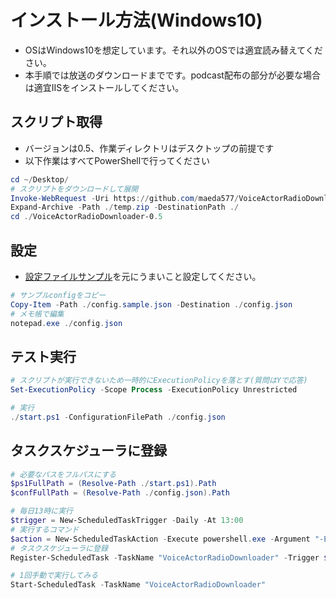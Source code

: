 # インストール方法(Windows10)
* OSはWindows10を想定しています。それ以外のOSでは適宜読み替えてください。
* 本手順では放送のダウンロードまでです。podcast配布の部分が必要な場合は適宜IISをインストールしてください。

## スクリプト取得
* バージョンは0.5、作業ディレクトリはデスクトップの前提です
* 以下作業はすべてPowerShellで行ってください
``` powershell
cd ~/Desktop/
# スクリプトをダウンロードして展開
Invoke-WebRequest -Uri https://github.com/maeda577/VoiceActorRadioDownloader/archive/refs/tags/v0.5.zip -UseBasicParsing -OutFile temp.zip
Expand-Archive -Path ./temp.zip -DestinationPath ./
cd ./VoiceActorRadioDownloader-0.5
```

## 設定
* [設定ファイルサンプル](./conf.jsonc)を元にうまいこと設定してください。
``` powershell
# サンプルconfigをコピー
Copy-Item -Path ./config.sample.json -Destination ./config.json
# メモ帳で編集
notepad.exe ./config.json
```

## テスト実行
``` powershell
# スクリプトが実行できないため一時的にExecutionPolicyを落とす(質問はYで応答)
Set-ExecutionPolicy -Scope Process -ExecutionPolicy Unrestricted

# 実行
./start.ps1 -ConfigurationFilePath ./config.json
```

## タスクスケジューラに登録
``` powershell
# 必要なパスをフルパスにする
$ps1FullPath = (Resolve-Path ./start.ps1).Path
$confFullPath = (Resolve-Path ./config.json).Path

# 毎日13時に実行
$trigger = New-ScheduledTaskTrigger -Daily -At 13:00
# 実行するコマンド
$action = New-ScheduledTaskAction -Execute powershell.exe -Argument "-ExecutionPolicy Unrestricted $ps1FullPath -ConfigurationFilePath $confFullPath"
# タスクスケジューラに登録
Register-ScheduledTask -TaskName "VoiceActorRadioDownloader" -Trigger $trigger -Action $action -User $env:UserName -Password "パスワード文字列" -Force

# 1回手動で実行してみる
Start-ScheduledTask -TaskName "VoiceActorRadioDownloader"
```
